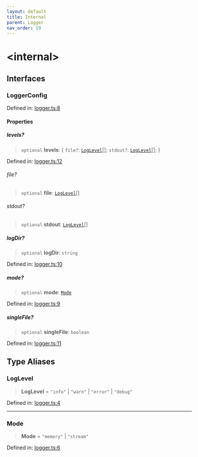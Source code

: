 ```yaml
---
layout: default
title: Internal
parent: Logger
nav_order: 19
---
```


# \<internal\>

## Interfaces

### LoggerConfig

Defined in: [logger.ts:8](https://github.com/react18-tools/git-json-resolver/blob/983ecea05a6699ed0124b500e82e9f563b676c3f/lib/src/logger.ts#L8)

#### Properties

##### levels?

> `optional` **levels**: \{ `file?`: [`LogLevel`](#loglevel)[]; `stdout?`: [`LogLevel`](#loglevel)[]; \}

Defined in: [logger.ts:12](https://github.com/react18-tools/git-json-resolver/blob/983ecea05a6699ed0124b500e82e9f563b676c3f/lib/src/logger.ts#L12)

###### file?

> `optional` **file**: [`LogLevel`](#loglevel)[]

###### stdout?

> `optional` **stdout**: [`LogLevel`](#loglevel)[]

##### logDir?

> `optional` **logDir**: `string`

Defined in: [logger.ts:10](https://github.com/react18-tools/git-json-resolver/blob/983ecea05a6699ed0124b500e82e9f563b676c3f/lib/src/logger.ts#L10)

##### mode?

> `optional` **mode**: [`Mode`](#mode-1)

Defined in: [logger.ts:9](https://github.com/react18-tools/git-json-resolver/blob/983ecea05a6699ed0124b500e82e9f563b676c3f/lib/src/logger.ts#L9)

##### singleFile?

> `optional` **singleFile**: `boolean`

Defined in: [logger.ts:11](https://github.com/react18-tools/git-json-resolver/blob/983ecea05a6699ed0124b500e82e9f563b676c3f/lib/src/logger.ts#L11)

## Type Aliases

### LogLevel

> **LogLevel** = `"info"` \| `"warn"` \| `"error"` \| `"debug"`

Defined in: [logger.ts:4](https://github.com/react18-tools/git-json-resolver/blob/983ecea05a6699ed0124b500e82e9f563b676c3f/lib/src/logger.ts#L4)

---

### Mode

> **Mode** = `"memory"` \| `"stream"`

Defined in: [logger.ts:6](https://github.com/react18-tools/git-json-resolver/blob/983ecea05a6699ed0124b500e82e9f563b676c3f/lib/src/logger.ts#L6)
